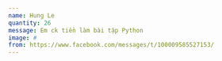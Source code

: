 ```yaml
---
name: Hung Le
quantity: 26
message: Em ck tiền làm bài tập Python
image: #
from: https://www.facebook.com/messages/t/100009585527153/
---
```

